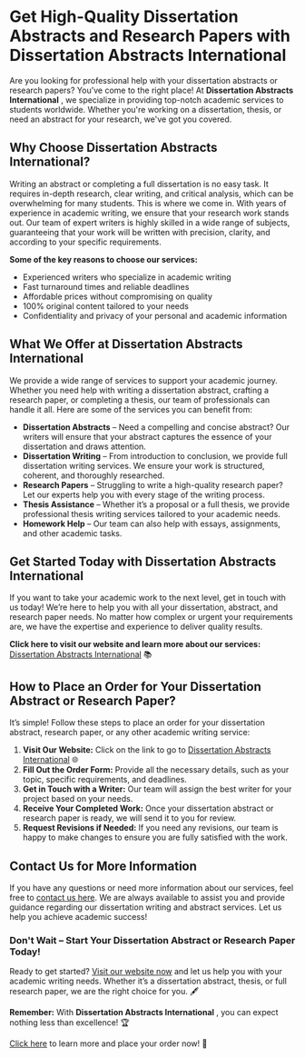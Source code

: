 # Get High-Quality Dissertation Abstracts and Research Papers with Dissertation Abstracts International

Are you looking for professional help with your dissertation abstracts or research papers? You’ve come to the right place! At **Dissertation Abstracts International** , we specialize in providing top-notch academic services to students worldwide. Whether you're working on a dissertation, thesis, or need an abstract for your research, we've got you covered.

## Why Choose Dissertation Abstracts International?

Writing an abstract or completing a full dissertation is no easy task. It requires in-depth research, clear writing, and critical analysis, which can be overwhelming for many students. This is where we come in. With years of experience in academic writing, we ensure that your research work stands out. Our team of expert writers is highly skilled in a wide range of subjects, guaranteeing that your work will be written with precision, clarity, and according to your specific requirements.

**Some of the key reasons to choose our services:**

- Experienced writers who specialize in academic writing
- Fast turnaround times and reliable deadlines
- Affordable prices without compromising on quality
- 100% original content tailored to your needs
- Confidentiality and privacy of your personal and academic information

## What We Offer at Dissertation Abstracts International

We provide a wide range of services to support your academic journey. Whether you need help with writing a dissertation abstract, crafting a research paper, or completing a thesis, our team of professionals can handle it all. Here are some of the services you can benefit from:

- **Dissertation Abstracts** – Need a compelling and concise abstract? Our writers will ensure that your abstract captures the essence of your dissertation and draws attention.
- **Dissertation Writing** – From introduction to conclusion, we provide full dissertation writing services. We ensure your work is structured, coherent, and thoroughly researched.
- **Research Papers** – Struggling to write a high-quality research paper? Let our experts help you with every stage of the writing process.
- **Thesis Assistance** – Whether it’s a proposal or a full thesis, we provide professional thesis writing services tailored to your academic needs.
- **Homework Help** – Our team can also help with essays, assignments, and other academic tasks.

## Get Started Today with Dissertation Abstracts International

If you want to take your academic work to the next level, get in touch with us today! We’re here to help you with all your dissertation, abstract, and research paper needs. No matter how complex or urgent your requirements are, we have the expertise and experience to deliver quality results.

**Click here to visit our website and learn more about our services:** [Dissertation Abstracts International](https://tinyurl.com/topessay?keyword=dissertation+abstracts+international) 📚

## How to Place an Order for Your Dissertation Abstract or Research Paper?

It’s simple! Follow these steps to place an order for your dissertation abstract, research paper, or any other academic writing service:

1. **Visit Our Website:** Click on the link to go to [Dissertation Abstracts International](https://tinyurl.com/topessay?keyword=dissertation+abstracts+international) 🌐
2. **Fill Out the Order Form:** Provide all the necessary details, such as your topic, specific requirements, and deadlines.
3. **Get in Touch with a Writer:** Our team will assign the best writer for your project based on your needs.
4. **Receive Your Completed Work:** Once your dissertation abstract or research paper is ready, we will send it to you for review.
5. **Request Revisions if Needed:** If you need any revisions, our team is happy to make changes to ensure you are fully satisfied with the work.

## Contact Us for More Information

If you have any questions or need more information about our services, feel free to [contact us here](https://tinyurl.com/topessay?keyword=dissertation+abstracts+international). We are always available to assist you and provide guidance regarding our dissertation writing and abstract services. Let us help you achieve academic success!

### Don't Wait – Start Your Dissertation Abstract or Research Paper Today!

Ready to get started? [Visit our website now](https://tinyurl.com/topessay?keyword=dissertation+abstracts+international) and let us help you with your academic writing needs. Whether it’s a dissertation abstract, thesis, or full research paper, we are the right choice for you. 🖋️

**Remember:** With **Dissertation Abstracts International** , you can expect nothing less than excellence! 🏆

[Click here](https://tinyurl.com/topessay?keyword=dissertation+abstracts+international) to learn more and place your order now! 🚀
